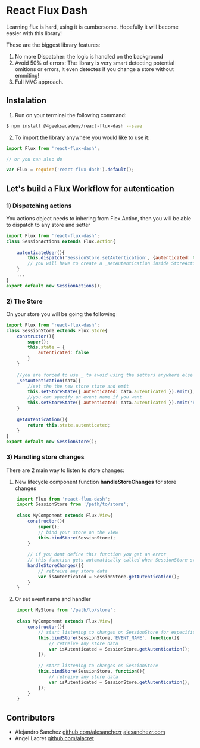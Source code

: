 # React Flux Dash

Learning flux is hard, using it is cumbersome. Hopefully it will become easier with this library!

These are the  biggest library features:
1) No more Dispatcher: the logic is handled on the background
2) Avoid 50% of errors: The library is very smart detecting potential omitions or errors, it even detectes if you  change a store without emmiting!
3) Full MVC approach.

## Instalation

1. Run on your terminal the following command:
```sh
$ npm install @4geeksacademy/react-flux-dash --save
```
2. To import the library anywhere you would like to use it:
```js
import Flux from 'react-flux-dash';

// or you can also do

var Flux = require('react-flux-dash').default();
```

## Let's build a Flux Workflow for autentication

### 1) Dispatching actions

You actions object needs to inhering from Flex.Action, then you will be able to dispatch to any store and setter
```js
import Flux from 'react-flux-dash';
class SessionActions extends Flux.Action{
    
    autenticateUser(){
        this.dispatch('SessionStore.setAutentication', {autenticated: true});
        // you will have to create a _setAutentication inside StoreActions
    }
    ...
}
export default new SessionActions();
```

### 2) The Store

On your store you will be going the following

```js
import Flux from 'react-flux-dash';
class SessionStore extends Flux.Store{
    constructor(){
        super();
        this.state = {
            autenticated: false 
        }
    }
    
    //you are forced to use _ to avoid using the setters anywhere else
    _setAutentication(data){
        //set the the new store state and emit
        this.setStoreState({ autenticated: data.autenticated }).emit();
        //you can specify an event name if you want
        this.setStoreState({ autenticated: data.autenticated }).emit('EVENT_NAME');
    }
    
    getAutentication(){
        return this.state.autenticated;
    }
}
export default new SessionStore();
```
### 3) Handling store changes

There are 2 main way to listen to store changes:

1) New lifecycle component function **handleStoreChanges** for store changes

```js
    import Flux from 'react-flux-dash';
    import SessionStore from '/path/to/store';
    
    class MyComponent extends Flux.View{
        constructor(){
            super();
            // bind your store on the view
            this.bindStore(SessionStore);
        }
        
        // if you dont define this function you get an error
        // this function gets automatically called when SessionStore state changes
        handleStoreChanges(){
            // retreive any store data
            var isAutenticated = SessionStore.getAutentication();
        }
    }

```

2) Or set event name and handler

```js
    import MyStore from '/path/to/store';
    
    class MyComponent extends Flux.View{
        constructor(){
            // start listening to changes on SessionStore for especific event
            this.bindStore(SessionStore,'EVENT_NAME', function(){
                // retreive any store data
                var isAutenticated = SessionStore.getAutentication();
            });
            
            // start listening to changes on SessionStore
            this.bindStore(SessionStore, function(){
                // retreive any store data
                var isAutenticated = SessionStore.getAutentication();
            });
        }
    }
```

## Contributors

- Alejandro Sanchez [github.com/alesanchezr](https://github.com/alesanchezr) [alesanchezr.com](http://alesanchezr.com)
- Angel Lacret [github.com/alacret](https://github.com/alacret)

